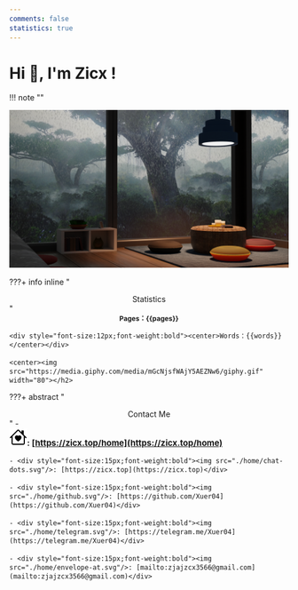```yaml
---
comments: false
statistics: true
---
```


# Hi 👋, I'm Zicx !


!!! note "" 
    <center>
    <img src="./home/wallpaper.png" width="510"/>
    </center>

???+ info inline "<center>Statistics</center>"
    <div style="font-size:12px;font-weight:bold"><center>Pages：{{pages}} </center> </div>
    
    <div style="font-size:12px;font-weight:bold"><center>Words：{{words}} </center></div>

    <center><img src="https://media.giphy.com/media/mGcNjsfWAjY5AEZNw6/giphy.gif" width="80"></h2>


???+ abstract "<center>Contact Me</center>"
    - <div style="font-size:15px;font-weight:bold"><img src="./home/house-heart.svg"/>: [https://zicx.top/home](https://zicx.top/home)</div>

    - <div style="font-size:15px;font-weight:bold"><img src="./home/chat-dots.svg"/>: [https://zicx.top](https://zicx.top)</div>

    - <div style="font-size:15px;font-weight:bold"><img src="./home/github.svg"/>: [https://github.com/Xuer04](https://github.com/Xuer04)</div>

    - <div style="font-size:15px;font-weight:bold"><img src="./home/telegram.svg"/>: [https://telegram.me/Xuer04](https://telegram.me/Xuer04)</div>

    - <div style="font-size:15px;font-weight:bold"><img src="./home/envelope-at.svg"/>: [mailto:zjajzcx3566@gmail.com](mailto:zjajzcx3566@gmail.com)</div>

